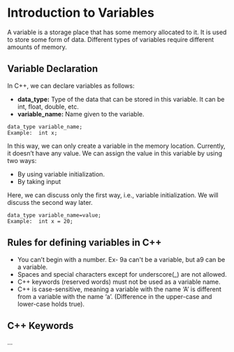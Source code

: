 # Introduction to Variables

A variable is a storage place that has some memory allocated to it. It is used to store some form of data. Different types of variables require different amounts of memory.

## Variable Declaration 

In C++, we can declare variables as follows:
- **data_type:** Type of the data that can be stored in this variable. It can be int, float, double, etc.
- **variable_name:** Name given to the variable.
```
data_type variable_name;
Example:  int x;
```
 
In this way, we can only create a variable in the memory location. Currently, it doesn’t have any value. We can assign the value in this variable by using two ways:
- By using variable initialization.
- By taking input

Here, we can discuss only the first way, i.e., variable initialization. We will discuss the second way later.
```
data_type variable_name=value;
Example:  int x = 20;
```

## Rules for defining variables in C++
- You can’t begin with a number. Ex- 9a can't be a variable, but a9 can be a variable.
- Spaces and special characters except for underscore(_) are not allowed.
- C++ keywords (reserved words) must not be used as a variable name.
- C++ is case-sensitive, meaning a variable with the name ‘A’ is different from a variable with the name ‘a’. (Difference in the upper-case and lower-case holds true).

## C++ Keywords
...